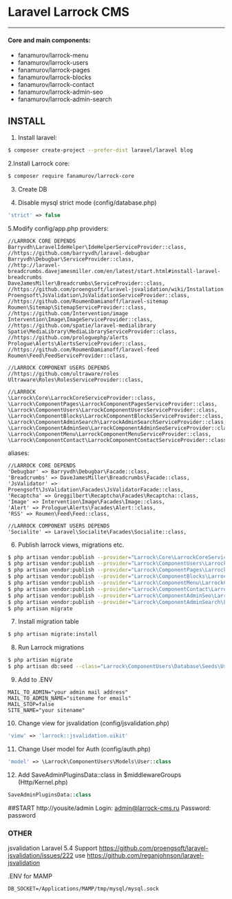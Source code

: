 # Laravel Larrock CMS

---

#### Core and main components:
  - fanamurov/larrock-menu
  - fanamurov/larrock-users
  - fanamurov/larrock-pages
  - fanamurov/larrock-blocks
  - fanamurov/larrock-contact
  - fanamurov/larrock-admin-seo
  - fanamurov/larrock-admin-search

## INSTALL

1. Install laravel:
```sh
$ composer create-project --prefer-dist laravel/laravel blog
```

2.Install Larrock core:
```sh
$ composer require fanamurov/larrock-core
```

3. Create DB

4. Disable mysql strict mode (config/database.php)
```php
'strict' => false
```

5.Modify config/app.php
providers:
```
//LARROCK CORE DEPENDS
Barryvdh\LaravelIdeHelper\IdeHelperServiceProvider::class,
//https://github.com/barryvdh/laravel-debugbar
Barryvdh\Debugbar\ServiceProvider::class,
//http://laravel-breadcrumbs.davejamesmiller.com/en/latest/start.html#install-laravel-breadcrumbs
DaveJamesMiller\Breadcrumbs\ServiceProvider::class,
//https://github.com/proengsoft/laravel-jsvalidation/wiki/Installation
Proengsoft\JsValidation\JsValidationServiceProvider::class,
//https://github.com/RoumenDamianoff/laravel-sitemap
Roumen\Sitemap\SitemapServiceProvider::class,
//https://github.com/Intervention/image
Intervention\Image\ImageServiceProvider::class,
//https://github.com/spatie/laravel-medialibrary
Spatie\MediaLibrary\MediaLibraryServiceProvider::class,
//https://github.com/prologuephp/alerts
Prologue\Alerts\AlertsServiceProvider::class,
//https://github.com/RoumenDamianoff/laravel-feed
Roumen\Feed\FeedServiceProvider::class,

//LARROCK COMPONENT USERS DEPENDS
//https://github.com/ultraware/roles
Ultraware\Roles\RolesServiceProvider::class,

//LARROCK
\Larrock\Core\LarrockCoreServiceProvider::class,
\Larrock\ComponentPages\LarrockComponentPagesServiceProvider::class,
\Larrock\ComponentUsers\LarrockComponentUsersServiceProvider::class,
\Larrock\ComponentBlocks\LarrockComponentBlocksServiceProvider::class,
\Larrock\ComponentAdminSearch\LarrockAdminSearchServiceProvider::class,
\Larrock\ComponentAdminSeo\LarrockComponentAdminSeoServiceProvider::class,
\Larrock\ComponentMenu\LarrockComponentMenuServiceProvider::class,
\Larrock\ComponentContact\LarrockComponentContactServiceProvider::class
```

aliases:
```
//LARROCK CORE DEPENDS
'Debugbar' => Barryvdh\Debugbar\Facade::class,
'Breadcrumbs' => DaveJamesMiller\Breadcrumbs\Facade::class,
'JsValidator' => Proengsoft\JsValidation\Facades\JsValidatorFacade::class,
'Recaptcha' => Greggilbert\Recaptcha\Facades\Recaptcha::class,
'Image' => Intervention\Image\Facades\Image::class,
'Alert' => Prologue\Alerts\Facades\Alert::class,
'RSS' => Roumen\Feed\Feed::class,

//LARROCK COMPONENT USERS DEPENDS
'Socialite' => Laravel\Socialite\Facades\Socialite::class,
```

6. Publish larrock views, migrations etc.
```sh
$ php artisan vendor:publish --provider="Larrock\Core\LarrockCoreServiceProvider"
$ php artisan vendor:publish --provider="Larrock\ComponentUsers\LarrockComponentUsersServiceProvider"
$ php artisan vendor:publish --provider="Larrock\ComponentPages\LarrockComponentPagesServiceProvider"
$ php artisan vendor:publish --provider="Larrock\ComponentBlocks\LarrockComponentBlocksServiceProvider"
$ php artisan vendor:publish --provider="Larrock\ComponentMenu\LarrockComponentMenuServiceProvider"
$ php artisan vendor:publish --provider="Larrock\ComponentContact\LarrockComponentContactServiceProvider"
$ php artisan vendor:publish --provider="Larrock\ComponentAdminSeo\LarrockComponentAdminSeoServiceProvider"
$ php artisan vendor:publish --provider="Larrock\ComponentAdminSearch\LarrockComponentAdminSearchServiceProvider"
$ php artisan migrate
```
       
7. Install migration table
```sh
$ php artisan migrate:install
```
       
8. Run Larrock migrations
```sh
$ php artisan migrate
$ php artisan db:seed --class="Larrock\ComponentUsers\Database\Seeds\UsersTableSeeder"
```
       
9. Add to .ENV
```
MAIL_TO_ADMIN="your admin mail address"
MAIL_TO_ADMIN_NAME="sitename for emails"
MAIL_STOP=false
SITE_NAME="your sitename"
```
       
10. Change view for jsvalidation (config/jsvalidation.php)
```php
'view' => 'larrock::jsvalidation.uikit'
```

11. Change User model for Auth (config/auth.php)
```php
'model' => \Larrock\ComponentUsers\Models\User::class
```

12. Add SaveAdminPluginsData::class in $middlewareGroups (Http/Kernel.php)
```php
SaveAdminPluginsData::class
```


##START
http://yousite/admin
Login: admin@larrock-cms.ru
Password: password       
       

### OTHER
jsvalidation Laravel 5.4 Support
https://github.com/proengsoft/laravel-jsvalidation/issues/222
use https://github.com/reganjohnson/laravel-jsvalidation

.ENV for MAMP
```
DB_SOCKET=/Applications/MAMP/tmp/mysql/mysql.sock
```